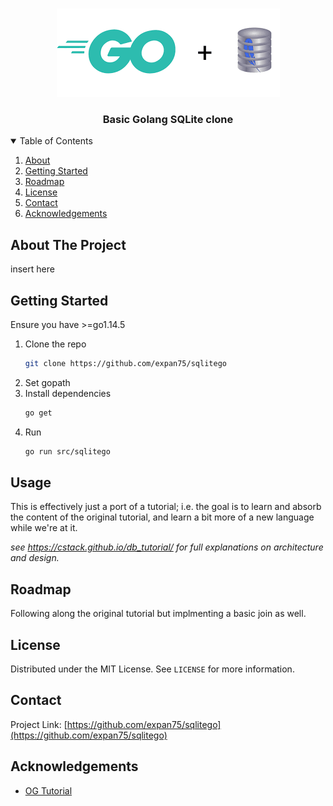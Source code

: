 <!-- PROJECT LOGO -->
<br />
<p align="center">
  <a href="https://github.com/othneildrew/Best-README-Template">
    <img src="resources/logo.png" alt="Logo">
  </a>

  <h3 align="center">Basic Golang SQLite clone</h3>

<!-- TABLE OF CONTENTS -->
<details open="open">
  <summary>Table of Contents</summary>
  <ol>
    <li><a href="#about-the-project">About</a></li>
    <li><a href="#getting-started">Getting Started</a></li>
    <li><a href="#roadmap">Roadmap</a></li>
    <li><a href="#license">License</a></li>
    <li><a href="#contact">Contact</a></li>
    <li><a href="#acknowledgements">Acknowledgements</a></li>
  </ol>
</details>

<!-- ABOUT THE PROJECT -->
## About The Project

insert here

<!-- GETTING STARTED -->
## Getting Started

Ensure you have >=go1.14.5

1. Clone the repo
    ```sh
    git clone https://github.com/expan75/sqlitego
    ```
2. Set gopath
3. Install dependencies
    ```sh
    go get
    ```
4. Run
    ```sh
    go run src/sqlitego
    ```

<!-- USAGE EXAMPLES -->
## Usage

This is effectively just a port of a tutorial; i.e. the goal is to learn and absorb the content of the original tutorial, and learn a bit more of a new language while we're at it.

_see https://cstack.github.io/db_tutorial/ for full explanations on architecture and design._


<!-- ROADMAP -->
## Roadmap

Following along the original tutorial but implmenting a basic join as well.

<!-- LICENSE -->
## License

Distributed under the MIT License. See `LICENSE` for more information.

<!-- CONTACT -->
## Contact

Project Link: [https://github.com/expan75/sqlitego](https://github.com/expan75/sqlitego)

<!-- ACKNOWLEDGEMENTS -->
## Acknowledgements
* [OG Tutorial](https://cstack.github.io/db_tutorial/)